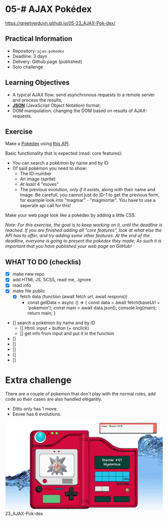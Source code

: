 # 05-# AJAX Pokédex

https://greetverduyn.github.io/05-23_AJAX-Pok-dex/

## Practical Information

* Repository: `ajax-pokedex`
* Deadline: 3 days
* Delivery: Github page (published)
* Solo challenge

## Learning Objectives

* A typical AJAX flow: send asynchronous requests to a remote server and process the results;
* **[JSON](https://www.w3schools.com/js/js_json_intro.asp)** (JavaScript Object Notation) format;
* DOM manipulation: changing the DOM based on results of AJAX-requests.

## Exercise

Make a [Pokédex](https://www.google.com/search?q=pokedex&source=lnms&tbm=isch&sa=X&ved=0ahUKEwiRtNT3-vDfAhWDy6QKHd1cBD4Q_AUIDigB&biw=1300&bih=968#imgrc=_) using [this API](https://pokeapi.co/).

Basic functionality that is expected (read: core features):
* You can search a pokémon by name and by ID
* Of said pokémon you need to show:
    * The ID-number
    * An image (sprite)
    * _At least_ 4 "moves"
    * The previous evolution, _only if it exists_, along with their name and image. Be carefull, you cannot just do ID-1 to get the previous form, for example look into "magmar" - "magmortar". You have to use a seperate api call for this!

Make your web page look like a pokédex by adding a little CSS.

_Note: For this exercise, the goal is to keep working on it, until the deadline is reached. If you are finished adding all "core features", look at what else the API has to offer, and try adding some other features. At the end of the deadline, everyone is going to present the pokédex they made; As such it is important that you have published your web page on GitHub!_

## WHAT TO DO (checklis)
- [x] make new repo
- [x] add HTMl, JS, SCSS, read me, .ignore
- [x] read info
- [x] make file public
  - [x] fetch data (function (await fetch url, await respons))
    - const getData = async () => {
         const data = await fetch(baseUrl + 'pokemon');
         const main = await data.json();
         console.log(main);
    return main;
    }

- []  search a pokémon by name and by ID
  - [] Html: input + button (+ onclick)
  - [] get info from input and put it in the function
- [] 
- [] 
- [] 
- [] 
- [] 



# Extra challenge
There are a couple of pokemon that don't play with the normal rules, add code so their cases are also handled elegantly.

- Ditto only has 1 move.
- Eevee has 6 evolutions.

![Pokedex](pokedex.jpg)
23_AJAX-Pok-dex